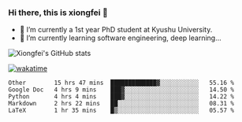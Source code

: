 ### Hi there, this is xiongfei 👋


- 🔭 I’m currently a 1st year PhD student at Kyushu University.
- 🌱 I’m currently learning software engineering, deep learning...

<!--
**Toma62299781/Toma62299781** is a ✨ _special_ ✨ repository because its `README.md` (this file) appears on your GitHub profile.
Here are some ideas to get you started:
-->

![Xiongfei's GitHub stats](https://github-readme-stats.vercel.app/api?username=Toma62299781)


[![wakatime](https://wakatime.com/badge/user/9e8d5516-d162-43e7-9563-87295d455a71.svg)](https://wakatime.com/@9e8d5516-d162-43e7-9563-87295d455a71)

<!--START_SECTION:waka-->
```text
Other        15 hrs 47 mins  █████████████▓░░░░░░░░░░░   55.16 % 
Google Doc   4 hrs 9 mins    ███▓░░░░░░░░░░░░░░░░░░░░░   14.50 % 
Python       4 hrs 4 mins    ███▓░░░░░░░░░░░░░░░░░░░░░   14.22 % 
Markdown     2 hrs 22 mins   ██░░░░░░░░░░░░░░░░░░░░░░░   08.31 % 
LaTeX        1 hr 35 mins    █▒░░░░░░░░░░░░░░░░░░░░░░░   05.57 % 
```
<!--END_SECTION:waka-->

